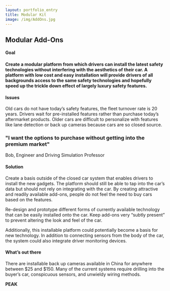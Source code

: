 ```yaml
---
layout: portfolio_entry
title: Modular Kit
image: /img/AddOns.jpg
---
```


<h2>Modular Add-Ons</h2>

<h4>Goal<h4>
<p>Create a modular platform from which drivers can install the latest safety technologies without interfering with the aesthetics of their car. A platform with low cost and easy installation will provide drivers of all backgrounds access to the same safety technologies and hopefully speed up the trickle down effect of largely luxury safety features. 
</p>
<h4>Issues</h4>
<p>Old cars do not have today’s safety features, the fleet turnover rate is 20 years. 
Drivers wait for pre-installed features rather than purchase today’s aftermarket products.
Older cars are difficult to personalize with features like lane detection or back up cameras because cars are so closed source.
</p>
<h3>"I want the options to purchase without getting into the premium market"</h3>
<p>Bob, Engineer and Driving Simulation Professor</p>

<h4>Solution</h4>
<p>Create a basis outside of the closed car system that enables drivers to install the new gadgets. The platform should still be able to tap into the car’s data but should not rely on integrating with the car. By creating attractive and readily available add-ons, people do not feel the need to buy cars based on the features.
</p>
<p>Re-design and prototype different forms of currently available technology that can be easily installed onto the car. Keep add-ons very “subtly present” to prevent altering the look and feel of the car.  
</p>
<p>Additionally, this installable platform could potentially become a basis for new technology. In addition to connecting sensors from the body of the car, the system could also integrate driver monitoring devices.
</p>

<h4>What’s out there</h4>
<p>There are installable back up cameras available in China for anywhere between $25 and $150. Many of the current systems require drilling into the buyer’s car, conspicuous sensors, and  unwieldy wiring methods.
</p>
<p><strong>PEAK</strong backup camera feeds which replace rearview and side mirrors allow for a wider field of vision and maintain the same driver interaction.
</p>
